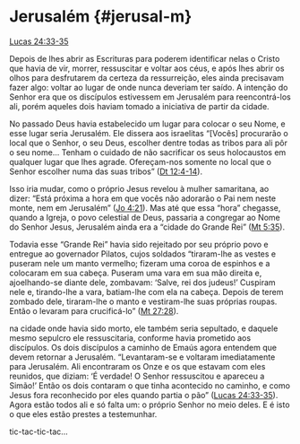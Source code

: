 # **Jerusalém** {#jerusal-m}

[Lucas 24:33-35](http://bibliaonline.com.br/acf/lc/24/33-35)

Depois de lhes abrir as Escrituras para poderem identificar nelas o Cristo que havia de vir, morrer, ressuscitar e voltar aos céus, e após lhes abrir os olhos para desfrutarem da certeza da ressurreição, eles ainda precisavam fazer algo: voltar ao lugar de onde nunca deveriam ter saído. A intenção do Senhor era que os discípulos estivessem em Jerusalém para reencontrá-los ali, porém aqueles dois haviam tomado a iniciativa de partir da cidade.

No passado Deus havia estabelecido um lugar para colocar o seu Nome, e esse lugar seria Jerusalém. Ele dissera aos israelitas “[Vocês] procurarão o local que o Senhor, o seu Deus, escolher dentre todas as tribos para ali pôr o seu nome... Tenham o cuidado de não sacrificar os seus holocaustos em qualquer lugar que lhes agrade. Ofereçam-nos somente no local que o Senhor escolher numa das suas tribos” ([Dt 12:4-14](http://bibliaonline.com.br/acf/dt/12/4-14)).

Isso iria mudar, como o próprio Jesus revelou à mulher samaritana, ao dizer: “Está próxima a hora em que vocês não adorarão o Pai nem neste monte, nem em Jerusalém” ([Jo 4:21](http://bibliaonline.com.br/acf/jo/4/21)). Mas até que essa “hora” chegasse, quando a Igreja, o povo celestial de Deus, passaria a congregar ao Nome do Senhor Jesus, Jerusalém ainda era a “cidade do Grande Rei” ([Mt 5:35](http://bibliaonline.com.br/acf/mt/5/35)).

Todavia esse “Grande Rei” havia sido rejeitado por seu próprio povo e entregue ao governador Pilatos, cujos soldados “tiraram-lhe as vestes e puseram nele um manto vermelho; fizeram uma coroa de espinhos e a colocaram em sua cabeça. Puseram uma vara em sua mão direita e, ajoelhando-se diante dele, zombavam: ‘Salve, rei dos judeus!’ Cuspiram nele e, tirando-lhe a vara, batiam-lhe com ela na cabeça. Depois de terem zombado dele, tiraram-lhe o manto e vestiram-lhe suas próprias roupas. Então o levaram para crucificá-lo” ([Mt 27:28](http://bibliaonline.com.br/acf/mt/27/28)).

na cidade onde havia sido morto, ele também seria sepultado, e daquele mesmo sepulcro ele ressuscitaria, conforme havia prometido aos discípulos. Os dois discípulos a caminho de Emaús agora entendem que devem retornar a Jerusalém. “Levantaram-se e voltaram imediatamente para Jerusalém. Ali encontraram os Onze e os que estavam com eles reunidos, que diziam: ‘É verdade! O Senhor ressuscitou e apareceu a Simão!’ Então os dois contaram o que tinha acontecido no caminho, e como Jesus fora reconhecido por eles quando partia o pão” ([Lucas 24:33-35](http://bibliaonline.com.br/acf/lc/24/33-35)). Agora estão todos ali e só falta um: o próprio Senhor no meio deles. E é isto o que eles estão prestes a testemunhar.

tic-tac-tic-tac...